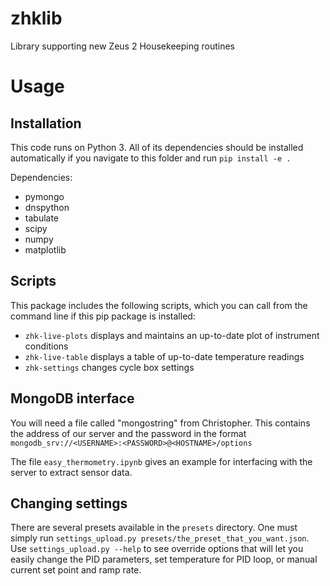# zhklib
Library supporting new Zeus 2 Housekeeping routines

# Usage
## Installation
This code runs on Python 3. All of its dependencies should be installed automatically if you navigate to this folder and run `pip install -e .`

Dependencies:
* pymongo
* dnspython
* tabulate 
* scipy
* numpy
* matplotlib 

## Scripts
This package includes the following scripts, which you can call from the command line if this pip package is installed: 

* `zhk-live-plots` displays and maintains an up-to-date plot of instrument conditions
* `zhk-live-table` displays a table of up-to-date temperature readings
* `zhk-settings` changes cycle box settings

## MongoDB interface 

You will need a file called "mongostring" from Christopher. This contains the address of our server and the password in the format `mongodb_srv://<USERNAME>:<PASSWORD>@<HOSTNAME>/options`

The file `easy_thermometry.ipynb` gives an example for interfacing with the server to extract sensor data.

## Changing settings
There are several presets available in the `presets` directory. One must simply run `settings_upload.py presets/the_preset_that_you_want.json`. Use `settings_upload.py --help` to see override options that will let you easily change the PID parameters, set temperature for PID loop, or manual current set point and ramp rate.
